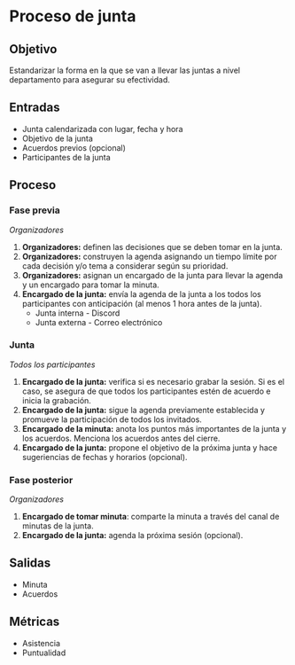 # Proceso de junta

## Objetivo

Estandarizar la forma en la que se van a llevar las juntas a nivel departamento para asegurar su efectividad.

## Entradas

- Junta calendarizada con lugar, fecha y hora
- Objetivo de la junta
- Acuerdos previos (opcional)
- Participantes de la junta

## Proceso

### Fase previa

*Organizadores*

1. **Organizadores:** definen las decisiones que se deben tomar en la junta.
2. **Organizadores:** construyen la agenda asignando un tiempo límite por cada decisión y/o tema a considerar según su prioridad.
3. **Organizadores:** asignan un encargado de la junta para llevar la agenda y un encargado para tomar la minuta.
4. **Encargado de la junta:** envía la agenda de la junta a los todos los participantes con anticipación (al menos 1 hora antes de la junta).
    - Junta interna - Discord
    - Junta externa - Correo electrónico

### Junta

*Todos los participantes*

1. **Encargado de la junta:** verifica si es necesario grabar la sesión. Si es el caso, se asegura de que todos los participantes estén de acuerdo e inicia la grabación.
2. **Encargado de la junta:** sigue la agenda previamente establecida y promueve la participación de todos los invitados.
3. **Encargado de la minuta:** anota los puntos más importantes de la junta y los acuerdos. Menciona los acuerdos antes del cierre.
4. **Encargado de la junta:** propone el objetivo de la próxima junta y hace sugeriencias de fechas y horarios (opcional).

### Fase posterior

*Organizadores*

1. **Encargado de tomar minuta**: comparte la minuta a través del canal de minutas de la junta.
2. **Encargado de la junta:** agenda la próxima sesión (opcional).

## Salidas

- Minuta
- Acuerdos

## Métricas

- Asistencia
- Puntualidad
